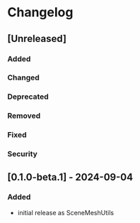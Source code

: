 # Changelog

## [Unreleased]
### Added

### Changed

### Deprecated

### Removed

### Fixed

### Security


## [0.1.0-beta.1] - 2024-09-04
### Added
- initial release as SceneMeshUtils

